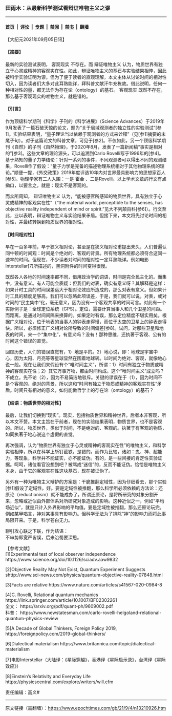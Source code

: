 ### 田雨木：从最新科学测试看辩证唯物主义之谬

---

#### [首页](../../../..?n13210926) &nbsp;|&nbsp; [评论](../../../../../epoch-comment?n13210926) &nbsp;|&nbsp; [专题](../../../../../epoch-special?n13210926) &nbsp;|&nbsp; [禁闻](../../../../../epoch-news?n13210926) &nbsp;|&nbsp; [禁书](../../../../../books?n13210926) &nbsp;|&nbsp; [翻墙](https://github.com/gfw-breaker/nogfw/blob/master/README.md?n13210926)


<div class="post_content" id="artbody" itemprop="articleBody">
 <!-- article content begin -->
 <p>
  【大纪元2021年09月05日讯】
 </p>
 <h4>
  【摘要】
 </h4>
 <p>
  最新的实验测试表明，
  <ok href="https://www.epochtimes.com/gb/tag/%E5%AE%A2%E8%A7%82%E7%8E%B0%E5%AE%9E.html">
   客观现实
  </ok>
  不存在。而
  <ok href="https://www.epochtimes.com/gb/tag/%E8%BE%A9%E8%AF%81%E5%94%AF%E7%89%A9%E4%B8%BB%E4%B9%89.html">
   辩证唯物主义
  </ok>
  认为，物质世界有独立于心灵或精神的客观实在性。如此，辩证唯物主义的基石与实验结果相悖，因此被科学实验证明为谬。但为了便于读者的直观理解，本文主体从讨论时间的相对性切入，因为读者们大多对此耳熟能详，拜科普文献汗牛充栋故。借此说明，任何一种相对性的量，都无法作为存在论（ontology）的基石。
  <ok href="https://www.epochtimes.com/gb/tag/%E5%AE%A2%E8%A7%82%E7%8E%B0%E5%AE%9E.html">
   客观现实
  </ok>
  既然不存在，那么基于客观现实的唯物主义，就是错的。
 </p>
 <h4>
  【引言】
 </h4>
 <p>
  作为顶级科学期刊《科学》子刊的《科学进展》（Science Advances）于2019年9月发表了一篇石破天惊的论文，题为“关于局域观测者的独立性的实验测试”[参1]。实验结果表明，“量子理论当以依赖于观测者的方式来诠释”（见[参1]摘要的末尾子句）。对于这篇论文的科普文章，可见于[参2]。不仅如此，另一个顶级科学期刊《自然》的子刊《自然物理》，于2020年8月，发表了一篇新闻稿“事实是相对的”[参3]。这些文章的理论源头，可以追溯到Carlo Rovelli写于1996年的[参4]。基于熟知的量子力学结论：针对一系列的事件，不同观测者可以得出不同的观测结果，Rovelli作了假设：“量子力学是完备的描述物理系统相对于其他物理系统的理论。”顺便一提，《外交政策》2019年度评选10年内对世界最具影响力的思想家百人[参5]。物理学家有二人入围：一是
  <ok href="https://www.epochtimes.com/gb/tag/%E9%9C%8D%E9%87%91.html">
   霍金
  </ok>
  、二是Rovelli。以上学术文章的行文有点拗口，以要言之，就是：现实不是客观的。
 </p>
 <p>
  而众所周知，
  <ok href="https://www.epochtimes.com/gb/tag/%E8%BE%A9%E8%AF%81%E5%94%AF%E7%89%A9%E4%B8%BB%E4%B9%89.html">
   辩证唯物主义
  </ok>
  认为，“能被感官所感知的物质世界，具有独立于心灵或精神的客观实在性”（“the material world, perceptible to the senses, has objective reality independent of mind or spirit.”见大不列颠百科[参6]）。行文至此，业以表明，辩证唯物主义与实验结果矛盾。但接下来，本文将先讨论时间的相对性，并最终转换到物质世界的相对性。
 </p>
 <h4>
  【时间相对性】
 </h4>
 <p>
  早在一百多年前，早于狭义相对论，甚至是在狭义相对论甫提出未久，人们普遍认同牛顿的时间观：时间是个绝对的、客观的背景。所有物理系统都必须符合这同一速率的时间。但现在，不少读者对时间的相对性一定耳熟能详。例如电影Interstellar[7]所描述的，黑洞附件的时间变得很慢。
 </p>
 <p>
  既然各人各地的时间速率都不同，借用政治学的词语，时间是完全民主化的。而集中，没有意义。有人可能会质疑：但我们的对表，确实有意义呀？其解释是这样：如果计时工具的时间误差远大于相对论效应所造成的，那么对表有意义。但如果计时工具的精度足够高，我们可以忽略此项误差，于是，我们就可以说，对表，或对时间的“民主集中”化，毫无意义，因为没有一个客观共享的时间可言。对此有一个实际例子是：全球定位系统（GPS）。定位，需要计算当事人和几个卫星的间距。而距离，是通过时间间隔来换算的。如果定时有误，那么定位精度不堪实用矣。根据广义相对论，位于地表的当事人的钟表走得慢，而位于太空的卫星上的钟表走得快。所以，必须修正广义相对论所导致的时间偏差[参8]。试问，对那些卫星和地表的时间，来一个“集中化”，有意义吗？没有！那种思维，还执著于客观、公有的时间这个错误的直觉。
 </p>
 <p>
  回顾历史，人们的错误直觉有，1）地是平的。2）地心说，即：地球是宇宙中心，因为太阳、月亮等等星球显然在围着地球转。以时间为绝对、客观，就像地心说一般。现在让我们来假设有个“唯时间主义”，所谓：1）时间有独立于物质或精神的客观实在性；2）其它万事万物，都由时间构成。这个“唯时间主义”成立吗？不成立。先不论（2），因为不易简洁地驳斥。关键的谬误在于（1），因为时间不是个客观的、绝对的背景，所以这和“时间有独立于物质或精神的客观实在性”矛盾。时间只有相对的意义，如何能做哲学上的存在论（ontology）的基石？
 </p>
 <h4>
  【结语：物质世界的相对性】
 </h4>
 <p>
  最后，让我们切换到“现实”。现实，包括物质世界和精神世界。后者本非客观，所以本文不赘。本文主旨在于前者，现在的实验结果表明，物质世界，也不是客观的。所以，物质世界，类似于时间，不是绝对的、客观的。执著于有客观的物质，如同执著于地心说这个虚假的直觉。
 </p>
 <p>
  再次强调，认为“物质世界有独立于心灵或精神的客观实在性”的唯物主义，和科学实验相悖，所以在科学上斩钉截铁，是错的。而作为比较，诸如：鬼、神、超能力，等现象，科学并不能证实，亦不能证伪。有的，是一些间接的肯定性实验证据。呵呵，诸位看官没想到吧？被骂成“迷信”的，反而不能证伪。恰恰是唯物主义本身，由于它的客观实在性这块基石，现在被证伪了。
 </p>
 <p>
  另外有一种为唯物主义辩护的方案是：干脆推翻定域性，因为仔细看去，那个实验[参1]假设了定域性。好。要是定域性被推翻，那么科学所必须依赖的方法论：还原论（reductionism）就不能成办了。所谓还原论，是将所研究的对象分割开来，忽略或近似由外部体系对所研究对象造成的影响。这种近似之一，例如“平均场近似”，就是只计入外界影响的平均值。要是定域性被推翻，那么还原论玩完。例如某甲唱言，神对某事具有影响力。但科学无法为了排除“神”的影响力而将此事局限开来。于是，科学苍白无力。
 </p>
 <p>
  聊引攻心联之下联，作为结语：
  <br/>
  不审势即宽严皆误，后来治蜀要深思。
 </p>
 <p>
  【参考文献】
  <br/>
  [1]Experimental test of local observer independence
  <ok href="https://www.science.org/doi/10.1126/sciadv.aaw9832">
   https://www.science.org/doi/10.1126/sciadv.aaw9832
  </ok>
 </p>
 <p>
  [2]Objective Reality May Not Exist, Quantum Experiment Suggests
  <ok href="shttp://www.sci-news.com/physics/quantum-objective-reality-07848.html">
   shttp://www.sci-news.com/physics/quantum-objective-reality-07848.html
  </ok>
 </p>
 <p>
  [3]Facts are relative
  <ok href="https://www.nature.com/articles/s41567-020-0984-8">
   https://www.nature.com/articles/s41567-020-0984-8
  </ok>
 </p>
 <p>
  [4]C. Rovelli, Relational quantum mechanics
  <ok href="https://link.springer.com/article/10.1007/BF02302261">
   https://link.springer.com/article/10.1007/BF02302261
  </ok>
  <br/>
  全文：
  <ok href="https://arxiv.org/pdf/quant-ph/9609002.pdf">
   https://arxiv.org/pdf/quant-ph/9609002.pdf
  </ok>
  <br/>
  科普：
  <ok href="https://www.newstatesman.com/carlo-rovelli-helgoland-relational-quantum-physics-review">
   https://www.newstatesman.com/carlo-rovelli-helgoland-relational-quantum-physics-review
  </ok>
 </p>
 <p>
  [5]A Decade of Global Thinkers, Foreign Policy 2019,
  <ok href="https://foreignpolicy.com/2019-global-thinkers/">
   https://foreignpolicy.com/2019-global-thinkers/
  </ok>
 </p>
 <p>
  [6]Dialectical materialism
  <ok href="https://www.britannica.com/topic/dialectical-materialism">
   https://www.britannica.com/topic/dialectical-materialism
  </ok>
 </p>
 <p>
  [7]电影Interstellar（大陆译：《星际穿越》，香港译《星际启示录》，台湾译《星际效应》）
 </p>
 <p>
  [8]Einstein’s Relativity and Everyday Life
  <br/>
  <ok href="https://physicscentral.com/explore/writers/will.cfm">
   https://physicscentral.com/explore/writers/will.cfm
  </ok>
 </p>
 <p>
  责任编辑：高义#
 </p>
 <!-- article content end -->
 <div id="below_article_ad">
 </div>
</div>


---

原文链接（需翻墙）：https://www.epochtimes.com/gb/21/9/4/n13210926.htm